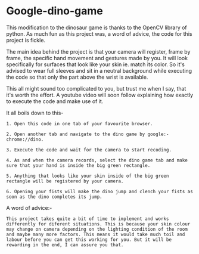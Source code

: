 # Google-dino-game
This modification to the dinosaur game is thanks to the OpenCV library of python. As much fun as this project was, a word of advice, the code for this project is fickle.

The main idea behind the project is that your camera will register, frame by frame, the specific hand movement and gestures made by you. It will look specifically for surfaces that look like your skin ie. match its color. So it's advised to wear full sleeves and sit in a neutral background while executing the code so that only the part above the wrist is available.

This all might sound too complicated to you, but trust me when I say, that it's worth the effort. A youtube video will soon follow explaining how exactly to execute the code and make use of it.

It all boils down to this-

    1. Open this code in one tab of your favourite browser.
    
    2. Open another tab and navigate to the dino game by google:- chrome://dino.
    
    3. Execute the code and wait for the camera to start recoding.
    
    4. As and when the camera records, select the dino game tab and make sure that your hand is inside the big green rectangle.
    
    5. Anything that looks like your skin inside of the big green rectangle will be registered by your camera. 
    
    6. Opening your fists will make the dino jump and clench your fists as soon as the dino completes its jump.
    
 A word of advice:-

    This project takes quite a bit of time to implement and works differently for diferent situations. This is because your skin colour may change on camera depending on the lighting condition of the room and maybe many more factors. This means it would take much toil and labour before you can get this working for you. But it will be rewarding in the end, I can assure you that.
    
